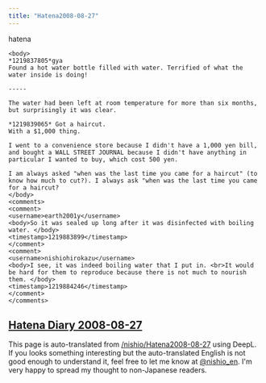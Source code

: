 ```yaml
---
title: "Hatena2008-08-27"
---
```


hatena

```
<body>
*1219837805*gya
Found a hot water bottle filled with water. Terrified of what the water inside is doing!

-----

The water had been left at room temperature for more than six months, but surprisingly it was clear.

*1219839065* Got a haircut.
With a $1,000 thing.

I went to a convenience store because I didn't have a 1,000 yen bill, and bought a WALL STREET JOURNAL because I didn't have anything in particular I wanted to buy, which cost 500 yen.

I am always asked "when was the last time you came for a haircut" (to know how much to cut?). I always ask "when was the last time you came for a haircut?
</body>
<comments>
<comment>
<username>earth2001y</username>
<body>So it was sealed up long after it was disinfected with boiling water. </body>
<timestamp>1219883899</timestamp>
</comment>
<comment>
<username>nishiohirokazu</username>
<body>I see, it was indeed boiling water that I put in. <br>It would be hard for them to reproduce because there is not much to nourish them. </body>
<timestamp>1219884246</timestamp>
</comment>
</comments>
```


[Hatena Diary 2008-08-27](https://nishiohirokazu.hatenadiary.org/archive/2008/08/27)
---
This page is auto-translated from [/nishio/Hatena2008-08-27](https://scrapbox.io/nishio/Hatena2008-08-27) using DeepL. If you looks something interesting but the auto-translated English is not good enough to understand it, feel free to let me know at [@nishio_en](https://twitter.com/nishio_en). I'm very happy to spread my thought to non-Japanese readers.